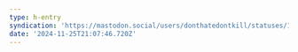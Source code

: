 ```yaml
---
type: h-entry
syndication: 'https://mastodon.social/users/donthatedontkill/statuses/113545631739283583'
date: '2024-11-25T21:07:46.720Z'
---
```


